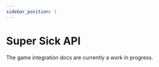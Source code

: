 ```yaml
---
sidebar_position: 1
---
```


# Super Sick API

The game integration docs are currently a work in progress.
